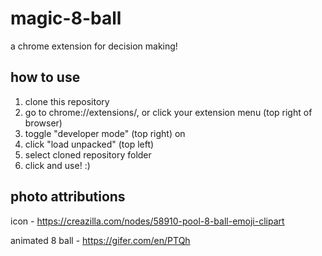 # magic-8-ball
a chrome extension for decision making!

## how to use

1. clone this repository
2. go to chrome://extensions/, or click your extension menu (top right of browser)
3. toggle "developer mode" (top right) on
4. click "load unpacked" (top left)
5. select cloned repository folder
6. click and use! :)

## photo attributions 
icon - https://creazilla.com/nodes/58910-pool-8-ball-emoji-clipart

animated 8 ball - https://gifer.com/en/PTQh
